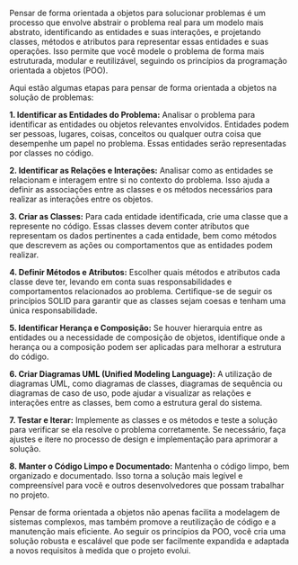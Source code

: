 Pensar de forma orientada a objetos para solucionar problemas é um processo que envolve abstrair o problema real para um modelo mais abstrato, identificando as entidades e suas interações, e projetando classes, métodos e atributos para representar essas entidades e suas operações. Isso permite que você modele o problema de forma mais estruturada, modular e reutilizável, seguindo os princípios da programação orientada a objetos (POO).

Aqui estão algumas etapas para pensar de forma orientada a objetos na solução de problemas:

**1. Identificar as Entidades do Problema:**
Analisar o problema para identificar as entidades ou objetos relevantes envolvidos. Entidades podem ser pessoas, lugares, coisas, conceitos ou qualquer outra coisa que desempenhe um papel no problema. Essas entidades serão representadas por classes no código.

**2. Identificar as Relações e Interações:**
Analisar como as entidades se relacionam e interagem entre si no contexto do problema. Isso ajuda a definir as associações entre as classes e os métodos necessários para realizar as interações entre os objetos.

**3. Criar as Classes:**
Para cada entidade identificada, crie uma classe que a represente no código. Essas classes devem conter atributos que representam os dados pertinentes a cada entidade, bem como métodos que descrevem as ações ou comportamentos que as entidades podem realizar.

**4. Definir Métodos e Atributos:**
Escolher quais métodos e atributos cada classe deve ter, levando em conta suas responsabilidades e comportamentos relacionados ao problema. Certifique-se de seguir os princípios SOLID para garantir que as classes sejam coesas e tenham uma única responsabilidade.

**5. Identificar Herança e Composição:**
Se houver hierarquia entre as entidades ou a necessidade de composição de objetos, identifique onde a herança ou a composição podem ser aplicadas para melhorar a estrutura do código.

**6. Criar Diagramas UML (Unified Modeling Language):**
A utilização de diagramas UML, como diagramas de classes, diagramas de sequência ou diagramas de caso de uso, pode ajudar a visualizar as relações e interações entre as classes, bem como a estrutura geral do sistema.

**7. Testar e Iterar:**
Implemente as classes e os métodos e teste a solução para verificar se ela resolve o problema corretamente. Se necessário, faça ajustes e itere no processo de design e implementação para aprimorar a solução.

**8. Manter o Código Limpo e Documentado:**
Mantenha o código limpo, bem organizado e documentado. Isso torna a solução mais legível e compreensível para você e outros desenvolvedores que possam trabalhar no projeto.

Pensar de forma orientada a objetos não apenas facilita a modelagem de sistemas complexos, mas também promove a reutilização de código e a manutenção mais eficiente. Ao seguir os princípios da POO, você cria uma solução robusta e escalável que pode ser facilmente expandida e adaptada a novos requisitos à medida que o projeto evolui.